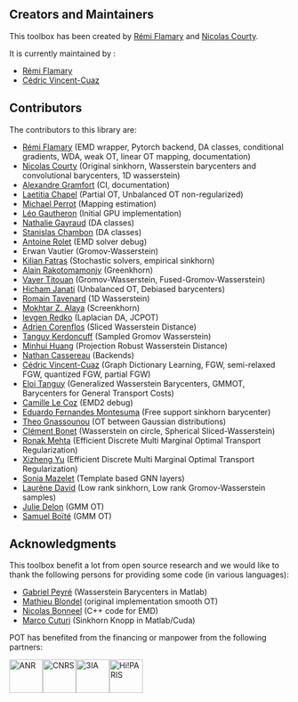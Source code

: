 

## Creators and Maintainers 

This toolbox has been created by [Rémi Flamary](https://remi.flamary.com/)
and [Nicolas Courty](http://people.irisa.fr/Nicolas.Courty/).

It is currently maintained by :

* [Rémi Flamary](https://remi.flamary.com/)
* [Cédric Vincent-Cuaz](https://cedricvincentcuaz.github.io/)

## Contributors

The contributors to this library are:

* [Rémi Flamary](http://remi.flamary.com/) (EMD wrapper, Pytorch backend, DA
  classes, conditional gradients, WDA, weak OT, linear OT mapping, documentation)
* [Nicolas Courty](http://people.irisa.fr/Nicolas.Courty/) (Original sinkhorn,
  Wasserstein barycenters and convolutional barycenters, 1D wasserstein)
* [Alexandre Gramfort](http://alexandre.gramfort.net/) (CI, documentation)
* [Laetitia Chapel](http://people.irisa.fr/Laetitia.Chapel/) (Partial OT,
  Unbalanced OT non-regularized)
* [Michael Perrot](http://perso.univ-st-etienne.fr/pem82055/) (Mapping estimation)
* [Léo Gautheron](https://github.com/aje) (Initial GPU implementation)
* [Nathalie Gayraud](https://www.linkedin.com/in/nathalie-t-h-gayraud/?ppe=1) (DA classes)
* [Stanislas Chambon](https://slasnista.github.io/) (DA classes)
* [Antoine Rolet](https://arolet.github.io/) (EMD solver debug)
* Erwan Vautier (Gromov-Wasserstein)
* [Kilian Fatras](https://kilianfatras.github.io/) (Stochastic solvers,
  empirical sinkhorn)
* [Alain Rakotomamonjy](https://sites.google.com/site/alainrakotomamonjy/home) (Greenkhorn)
* [Vayer Titouan](https://tvayer.github.io/) (Gromov-Wasserstein, Fused-Gromov-Wasserstein)
* [Hicham Janati](https://hichamjanati.github.io/) (Unbalanced OT, Debiased barycenters)
* [Romain Tavenard](https://rtavenar.github.io/) (1D Wasserstein)
* [Mokhtar Z. Alaya](http://mzalaya.github.io/) (Screenkhorn)
* [Ievgen Redko](https://ievred.github.io/) (Laplacian DA, JCPOT)
* [Adrien Corenflos](https://adriencorenflos.github.io/) (Sliced Wasserstein Distance)
* [Tanguy Kerdoncuff](https://hv0nnus.github.io/) (Sampled Gromov Wasserstein)
* [Minhui Huang](https://mhhuang95.github.io) (Projection Robust Wasserstein Distance)
* [Nathan Cassereau](https://github.com/ncassereau-idris) (Backends)
* [Cédric Vincent-Cuaz](https://github.com/cedricvincentcuaz) (Graph Dictionary Learning, FGW,
  semi-relaxed FGW, quantized FGW, partial FGW)
* [Eloi Tanguy](https://github.com/eloitanguy) (Generalized Wasserstein
  Barycenters, GMMOT, Barycenters for General Transport Costs)
* [Camille Le Coz](https://www.linkedin.com/in/camille-le-coz-8593b91a1/) (EMD2 debug)
* [Eduardo Fernandes Montesuma](https://eddardd.github.io/my-personal-blog/) (Free support sinkhorn barycenter)
* [Theo Gnassounou](https://github.com/tgnassou) (OT between Gaussian distributions)
* [Clément Bonet](https://clbonet.github.io) (Wasserstein on circle, Spherical Sliced-Wasserstein)
* [Ronak Mehta](https://ronakrm.github.io) (Efficient Discrete Multi Marginal Optimal Transport Regularization)
* [Xizheng Yu](https://github.com/x12hengyu) (Efficient Discrete Multi Marginal Optimal Transport Regularization)
* [Sonia Mazelet](https://github.com/SoniaMaz8) (Template based GNN layers)
* [Laurène David](https://github.com/laudavid) (Low rank sinkhorn, Low rank Gromov-Wasserstein samples)
* [Julie Delon](https://judelo.github.io/) (GMM OT)
* [Samuel Boïté](https://samuelbx.github.io/) (GMM OT)

## Acknowledgments

This toolbox benefit a lot from open source research and we would like to thank the following persons for providing some code (in various languages):

* [Gabriel Peyré](http://gpeyre.github.io/) (Wasserstein Barycenters in Matlab)
* [Mathieu Blondel](https://mblondel.org/) (original implementation smooth OT)
* [Nicolas Bonneel](http://liris.cnrs.fr/~nbonneel/) (C++ code for EMD)
* [Marco Cuturi](http://marcocuturi.net/) (Sinkhorn Knopp in Matlab/Cuda)

POT has benefited from the financing or manpower from the following partners:

<img src="https://pythonot.github.io/master/_static/images/logo_anr.jpg" alt="ANR" style="height:60px;"/><img src="https://pythonot.github.io/master/_static/images/logo_cnrs.jpg" alt="CNRS" style="height:60px;"/><img src="https://pythonot.github.io/master/_static/images/logo_3ia.jpg" alt="3IA" style="height:60px;"/><img src="https://pythonot.github.io/master/_static/images/logo_hiparis.png" alt="Hi!PARIS" style="height:60px;"/>